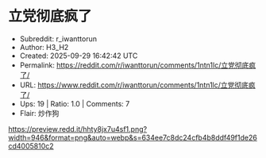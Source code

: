 # 立党彻底疯了

- Subreddit: r_iwanttorun
- Author: H3_H2
- Created: 2025-09-29 16:42:42 UTC
- Permalink: https://reddit.com/r/iwanttorun/comments/1ntn1lc/立党彻底疯了/
- URL: https://www.reddit.com/r/iwanttorun/comments/1ntn1lc/立党彻底疯了/
- Ups: 19 | Ratio: 1.0 | Comments: 7
- Flair: 炒作狗


<https://preview.redd.it/hhty8jx7u4sf1.png?width=946&format=png&auto=webp&s=634ee7c8dc24cfb4b8ddf49f1de26cd4005810c2>

